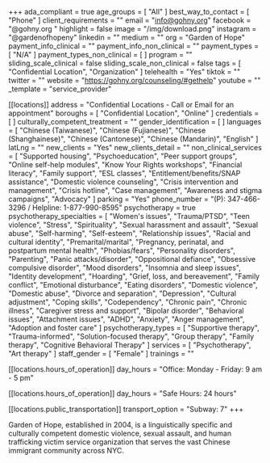 +++
ada_compliant = true
age_groups = [ "All" ]
best_way_to_contact = [ "Phone" ]
client_requirements = ""
email = "info@gohny.org"
facebook = "@gohny.org "
highlight = false
image = "/img/download.png"
instagram = "@gardenofhopeny"
linkedin = ""
medium = ""
org = "Garden of Hope"
payment_info_clinical = ""
payment_info_non_clinical = ""
payment_types = [ "N/A" ]
payment_types_non_clinical = [ ]
program = ""
sliding_scale_clinical = false
sliding_scale_non_clinical = false
tags = [ "Confidential Location", "Organization" ]
telehealth = "Yes"
tiktok = ""
twitter = ""
website = "https://gohny.org/counseling/#gethelp"
youtube = ""
_template = "service_provider"

[[locations]]
address = "Confidential Locations - Call or Email for an appointment"
boroughs = [ "Confidential Location", "Online" ]
credentials = [ ]
culturally_competent_treatment = ""
gender_identification = [ ]
languages = [
  "Chinese (Taiwanese)",
  "Chinese (Fujianese)",
  "Chinese (Shanghainese)",
  "Chinese (Cantonese)",
  "Chinese (Mandarin)",
  "English"
]
latLng = ""
new_clients = "Yes"
new_clients_detail = ""
non_clinical_services = [
  "Supported housing",
  "Psychoeducation",
  "Peer support groups",
  "Online self-help modules",
  "Know Your Rights workshops",
  "Financial literacy",
  "Family support",
  "ESL classes",
  "Entitlement/benefits/SNAP assistance",
  "Domestic violence counseling",
  "Crisis intervention and management",
  "Crisis hotline",
  "Case management",
  "Awareness and stigma campaigns",
  "Advocacy"
]
parking = "Yes"
phone_number = "(P): 347-466-3296 / Helpline: 1-877-990-8595"
psychotherapy = true
psychotherapy_specialties = [
  "Women's issues",
  "Trauma/PTSD",
  "Teen violence",
  "Stress",
  "Spirituality",
  "Sexual harassment and assault",
  "Sexual abuse",
  "Self-harming",
  "Self-esteem",
  "Relationship issues",
  "Racial and cultural identity",
  "Premarital/marital",
  "Pregnancy, perinatal, and postpartum mental health",
  "Phobias/fears",
  "Personality disorders",
  "Parenting",
  "Panic attacks/disorder",
  "Oppositional defiance",
  "Obsessive compulsive disorder",
  "Mood disorders",
  "Insomnia and sleep issues",
  "Identity development",
  "Hoarding",
  "Grief, loss, and bereavement",
  "Family conflict",
  "Emotional disturbance",
  "Eating disorders",
  "Domestic violence",
  "Domestic abuse",
  "Divorce and separation",
  "Depression",
  "Cultural adjustment",
  "Coping skills",
  "Codependency",
  "Chronic pain",
  "Chronic illness",
  "Caregiver stress and support",
  "Bipolar disorder",
  "Behavioral issues",
  "Attachment issues",
  "ADHD",
  "Anxiety",
  "Anger management",
  "Adoption and foster care"
]
psychotherapy_types = [
  "Supportive therapy",
  "Trauma-informed",
  "Solution-focused therapy",
  "Group therapy",
  "Family therapy",
  "Cognitive Behavioral Therapy"
]
services = [ "Psychotherapy", "Art therapy" ]
staff_gender = [ "Female" ]
trainings = ""

  [[locations.hours_of_operation]]
  day_hours = "Office: Monday - Friday: 9 am - 5 pm"

  [[locations.hours_of_operation]]
  day_hours = "Safe Hours: 24 hours"

  [[locations.public_transportation]]
  transport_option = "Subway: 7"
+++

Garden of Hope, established in 2004, is a linguistically specific and culturally competent domestic violence, sexual assault, and human trafficking victim service organization that serves the vast Chinese immigrant community across NYC.
